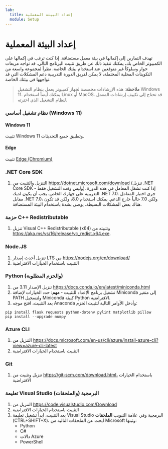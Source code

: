 ```yaml
---
lab:
  title: إعداد البيئة المعملية
  module: Setup
---
```


# إعداد البيئة المعملية

تهدف التمارين إلى إكمالها في بيئة معمل مستضافة. إذا كنت ترغب في إكمالها على الكمبيوتر الخاص بك، يمكنك تنفيذ ذلك عن طريق تثبيت البرنامج التالي. قد تواجه مربعات حوار وسلوكاً غير متوقعين عند استخدام بيئتك الخاصة. نظراً لمجموعة واسعة من التكوينات المحلية المحتملة، لا يمكن لفريق الدورة التدريبية دعم المشكلات التي قد تواجهها في بيئتك الخاصة.

> **ملاحظة**: هذه الإرشادات مخصصة لجهاز كمبيوتر يعمل بنظام التشغيل Windows 11. يمكنك أيضاً استخدام Linux أو MacOS. قد تحتاج إلى تكييف إرشادات المعمل لنظام التشغيل الذي اخترته.

### نظام تشغيل أساسي (Windows 11)

#### Windows 11

تثبيت Windows 11 وتطبيق جميع التحديثات.

#### Edge

تثبيت [Edge (Chromium)](https://microsoft.com/edge)

### .NET Core SDK

1. التنزيل والتثبيت من https://dotnet.microsoft.com/download (تنزيل .NET Core SDK - وليس وقت التشغيل فقط). إذا كنت تشغل المعامل في هذه الدورة التدريبية على جهازك الخاص، يجب أن يكون لديك .NET 7.0. جرى اختبار المعامل مقابل .NET 7.0، ولكن 7.0 حالياً خارج الدعم. يمكنك استخدام 8.0، ولكن قد تكون هناك بعض المشكلات البسيطة. يوصى بشدة باستخدام البيئة المستضافة.

### حزمة C++ Redistributable

1. تنزيل Visual C++ Redistributable (x64) وتثبيته من https://aka.ms/vs/16/release/vc_redist.x64.exe.

### Node.JS

1. تنزيل أحدث إصدار LTS من https://nodejs.org/en/download/ 
2. التثبيت باستخدام الخيارات الافتراضية

### Python (والحزم المطلوبة)

1. تنزيل الإصدار 3.11 من https://docs.conda.io/en/latest/miniconda.html 
2. تشغيل برنامج الإعداد للتثبيت - **مهم**: حدد الخيارات لإضافة Miniconda إلى متغير PATH ولتسجيل Miniconda كبيئة Python الافتراضية.
3. بعد التثبيت، افتح موجه Anaconda وأدخل الأوامر التالية لتثبيت الحزم: 

```
pip install flask requests python-dotenv pylint matplotlib pillow
pip install --upgrade numpy
```

### Azure CLI

1. التنزيل من https://docs.microsoft.com/en-us/cli/azure/install-azure-cli?view=azure-cli-latest 
2. التثبيت باستخدام الخيارات الافتراضية

### Git

1. تنزيل وتثبيت من https://git-scm.com/download.html، باستخدام الخيارات الافتراضية


### تعليمة Visual Studio البرمجية (والملحقات)

1. التنزيل من https://code.visualstudio.com/Download 
2. التثبيت باستخدام الخيارات الافتراضية 
3. بعد التثبيت، ابدأ تشغيل تعليمة Visual Studio البرمجية وفي علامة التبويب **الملحقات** (CTRL+SHIFT+X)، ابحث عن الملحقات التالية من Microsoft وثبتها:
    - Python
    - C#
    - دالات Azure
    - PowerShell
